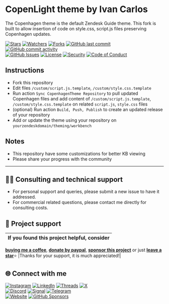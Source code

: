 # CopenLight theme by Ivan Carlos
The Copenhagen theme is the default Zendesk Guide theme. This fork is built to allow insertion of code on style.css, script.js files preserving Copenhagen updates.

<!-- buttons -->
[![Stars](https://img.shields.io/github/stars/ivancarlosti/copenlight?label=⭐%20Stars&color=gold&style=flat)](https://github.com/ivancarlosti/copenlight/stargazers)
[![Watchers](https://img.shields.io/github/watchers/ivancarlosti/copenlight?label=Watchers&style=flat&color=red)](https://github.com/sponsors/ivancarlosti)
[![Forks](https://img.shields.io/github/forks/ivancarlosti/copenlight?label=Forks&style=flat&color=ff69b4)](https://github.com/sponsors/ivancarlosti)
[![GitHub last commit](https://img.shields.io/github/last-commit/ivancarlosti/copenlight?label=Last%20Commit)](https://github.com/ivancarlosti/copenlight/commits)
[![GitHub commit activity](https://img.shields.io/github/commit-activity/m/ivancarlosti/copenlight?label=Activity)](https://github.com/ivancarlosti/copenlight/pulse)  
[![GitHub Issues](https://img.shields.io/github/issues/ivancarlosti/copenlight?label=Issues&color=orange)](https://github.com/ivancarlosti/copenlight/issues)
[![License](https://img.shields.io/github/license/ivancarlosti/copenlight?label=License)](LICENSE)
[![Security](https://img.shields.io/badge/Security-View%20Here-purple)](https://github.com/ivancarlosti/copenlight/security)
[![Code of Conduct](https://img.shields.io/badge/Code%20of%20Conduct-2.1-4baaaa)](https://github.com/ivancarlosti/copenlight?tab=coc-ov-file)
<!-- endbuttons -->

## Instructions

* Fork this repository
* Edit files `/custom/script.js.template`, `/custom/style.css.template`
* Run action `Sync CopenhagenTheme Repository` to pull updated Copenhagen files and add content of `/custom/script.js.template`, `/custom/style.css.template` on related `script.js`, `style.css` files
* (optional) Run action `Build, Push, Publish` to create an updated release of your repository
* Add or update the theme using your repository on `yourzendeskdomain/theming/workbench`

## Notes

* This repository have some customizations for better KB viewing
* Please share your progress with the community

<!-- footer -->
---

## 🧑‍💻 Consulting and technical support
* For personal support and queries, please submit a new issue to have it addressed.
* For commercial related questions, please contact me directly for consulting costs. 

## 🩷 Project support
| If you found this project helpful, consider |
| :---: |
[**buying me a coffee**][buymeacoffee], [**donate by paypal**][paypal], [**sponsor this project**][sponsor] or just [**leave a star**](../..)⭐
|Thanks for your support, it is much appreciated!|

## 🌐 Connect with me
[![Instagram](https://img.shields.io/badge/Instagram-@ivancarlos-E4405F)](https://instagram.com/ivancarlos)
[![LinkedIn](https://img.shields.io/badge/LinkedIn-@ivancarlos-0077B5)](https://www.linkedin.com/in/ivancarlos)
[![Threads](https://img.shields.io/badge/Threads-@ivancarlos-808080)](https://threads.net/@ivancarlos)
[![X](https://img.shields.io/badge/X-@ivancarlos-000000)](https://x.com/ivancarlos)  
[![Discord](https://img.shields.io/badge/Discord-@ivancarlos.me-5865F2)](https://discord.com/users/ivancarlos.me)
[![Signal](https://img.shields.io/badge/Signal-@ivancarlos.01-2592E9)](https://icc.gg/.signal)
[![Telegram](https://img.shields.io/badge/Telegram-@ivancarlos-26A5E4)](https://t.me/ivancarlos)  
[![Website](https://img.shields.io/badge/Website-ivancarlos.me-FF6B6B)](https://ivancarlos.me)
[![GitHub Sponsors](https://img.shields.io/github/sponsors/ivancarlosti?label=GitHub%20Sponsors&color=ffc0cb)][sponsor]

[cc]: https://docs.github.com/en/communities/setting-up-your-project-for-healthy-contributions/adding-a-code-of-conduct-to-your-project
[contributing]: https://docs.github.com/en/articles/setting-guidelines-for-repository-contributors
[security]: https://docs.github.com/en/code-security/getting-started/adding-a-security-policy-to-your-repository
[support]: https://docs.github.com/en/articles/adding-support-resources-to-your-project
[it]: https://docs.github.com/en/communities/using-templates-to-encourage-useful-issues-and-pull-requests/configuring-issue-templates-for-your-repository#configuring-the-template-chooser
[prt]: https://docs.github.com/en/communities/using-templates-to-encourage-useful-issues-and-pull-requests/creating-a-pull-request-template-for-your-repository
[funding]: https://docs.github.com/en/articles/displaying-a-sponsor-button-in-your-repository
[ivancarlos]: https://ivancarlos.me
[buymeacoffee]: https://www.buymeacoffee.com/ivancarlos
[paypal]: https://icc.gg/donate
[sponsor]: https://github.com/sponsors/ivancarlosti
